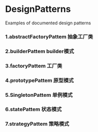 # DesignPatterns
Examples of documented design patterns
### 1.abstractFactoryPattem 抽象工厂类
### 2.builderPattem builder模式
### 3.factoryPattem 工厂类
### 4.prototypePattem 原型模式
### 5.SingletonPattem 单例模式
### 6.statePattem 状态模式
### 7.strategyPattem 策略模式


